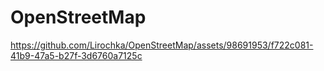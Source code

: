 # OpenStreetMap
https://github.com/Lirochka/OpenStreetMap/assets/98691953/f722c081-41b9-47a5-b27f-3d6760a7125c
